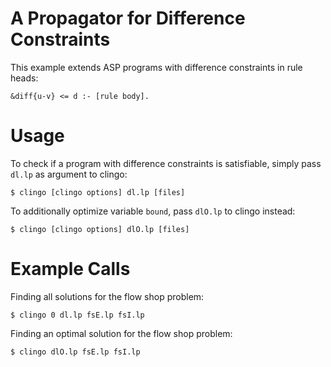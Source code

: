 # A Propagator for Difference Constraints

This example extends ASP programs with difference constraints in rule heads:

    &diff{u-v} <= d :- [rule body].

# Usage

To check if a program with difference constraints is satisfiable, simply pass
`dl.lp` as argument to clingo:

    $ clingo [clingo options] dl.lp [files]

To additionally optimize variable `bound`, pass `dlO.lp` to clingo instead:

    $ clingo [clingo options] dlO.lp [files]

# Example Calls

Finding all solutions for the flow shop problem:

    $ clingo 0 dl.lp fsE.lp fsI.lp

Finding an optimal solution for the flow shop problem:

    $ clingo dlO.lp fsE.lp fsI.lp
